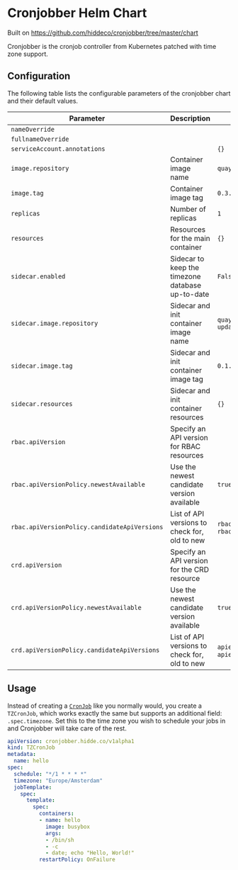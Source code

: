 # Cronjobber Helm Chart

Built on https://github.com/hiddeco/cronjobber/tree/master/chart

Cronjobber is the cronjob controller from Kubernetes patched with time zone support.

## Configuration

The following table lists the configurable parameters of the cronjobber chart and their default values.

| Parameter                                    | Description                                      | Default                                                             |
|----------------------------------------------|--------------------------------------------------|---------------------------------------------------------------------|
| `nameOverride`                               |                                                  |                                                                     |
| `fullnameOverride`                           |                                                  |                                                                     |
| `serviceAccount.annotations`                 |                                                  | `{}`                                                                |
| `image.repository`                           | Container image name                             | `quay.io/hiddeco/cronjobber`                                        |
| `image.tag`                                  | Container image tag                              | `0.3.0`                                                             |
| `replicas`                                   | Number of replicas                               | `1`                                                                 |
| `resources`                                  | Resources for the main container                 | `{}`                                                                |
| `sidecar.enabled`                            | Sidecar to keep the timezone database up-to-date | `False`                                                             |
| `sidecar.image.repository`                   | Sidecar and init container image name            | `quay.io/hiddeco/cronjobber-updatetz`                               |
| `sidecar.image.tag`                          | Sidecar and init container image tag             | `0.1.1`                                                             |
| `sidecar.resources`                          | Sidecar and init container resources             | `{}`                                                                |
| `rbac.apiVersion`                            | Specify an API version for RBAC resources        |                                                                     |
| `rbac.apiVersionPolicy.newestAvailable`      | Use the newest candidate version available       | `true`                                                              |
| `rbac.apiVersionPolicy.candidateApiVersions` | List of API versions to check for, old to new    | `rbac.authorization.k8s.io/v1beta1`, `rbac.authorization.k8s.io/v1` |
| `crd.apiVersion`                             | Specify an API version for the CRD resource      |                                                                     |
| `crd.apiVersionPolicy.newestAvailable`       | Use the newest candidate version available       | `true`                                                              |
| `crd.apiVersionPolicy.candidateApiVersions`  | List of API versions to check for, old to new    | `apiextensions.k8s.io/v1beta1`, `apiextensions.k8s.io/v1`           |

## Usage

Instead of creating a [`CronJob`](https://kubernetes.io/docs/tasks/job/automated-tasks-with-cron-jobs/)
like you normally would, you create a `TZCronJob`, which works exactly
the same but supports an additional field: `.spec.timezone`. Set this
to the time zone you wish to schedule your jobs in and Cronjobber will
take care of the rest.

```yaml
apiVersion: cronjobber.hidde.co/v1alpha1
kind: TZCronJob
metadata:
  name: hello
spec:
  schedule: "*/1 * * * *"
  timezone: "Europe/Amsterdam"
  jobTemplate:
    spec:
      template:
        spec:
          containers:
          - name: hello
            image: busybox
            args:
            - /bin/sh
            - -c
            - date; echo "Hello, World!"
          restartPolicy: OnFailure
```
